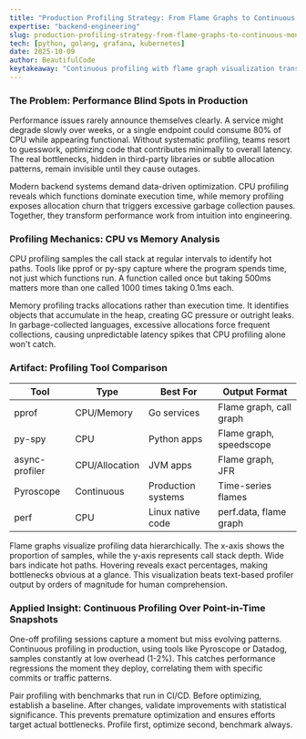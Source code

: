 ```yaml
---
title: "Production Profiling Strategy: From Flame Graphs to Continuous Monitoring"
expertise: "backend-engineering"
slug: production-profiling-strategy-from-flame-graphs-to-continuous-monitoring
tech: [python, golang, grafana, kubernetes]
date: 2025-10-09
author: BeautifulCode
keytakeaway: "Continuous profiling with flame graph visualization transforms performance optimization from reactive debugging into proactive engineering, catching regressions before they reach customers while ensuring optimization efforts focus on measured bottlenecks."
---
```


### The Problem: Performance Blind Spots in Production

Performance issues rarely announce themselves clearly. A service might degrade slowly over weeks, or a single endpoint could consume 80% of CPU while appearing functional. Without systematic profiling, teams resort to guesswork, optimizing code that contributes minimally to overall latency. The real bottlenecks, hidden in third-party libraries or subtle allocation patterns, remain invisible until they cause outages.

Modern backend systems demand data-driven optimization. CPU profiling reveals which functions dominate execution time, while memory profiling exposes allocation churn that triggers excessive garbage collection pauses. Together, they transform performance work from intuition into engineering.

### Profiling Mechanics: CPU vs Memory Analysis

CPU profiling samples the call stack at regular intervals to identify hot paths. Tools like pprof or py-spy capture where the program spends time, not just which functions run. A function called once but taking 500ms matters more than one called 1000 times taking 0.1ms each.

Memory profiling tracks allocations rather than execution time. It identifies objects that accumulate in the heap, creating GC pressure or outright leaks. In garbage-collected languages, excessive allocations force frequent collections, causing unpredictable latency spikes that CPU profiling alone won't catch.

### Artifact: Profiling Tool Comparison

| Tool | Type | Best For | Output Format |
|------|------|----------|---------------|
| pprof | CPU/Memory | Go services | Flame graph, call graph |
| py-spy | CPU | Python apps | Flame graph, speedscope |
| async-profiler | CPU/Allocation | JVM apps | Flame graph, JFR |
| Pyroscope | Continuous | Production systems | Time-series flames |
| perf | CPU | Linux native code | perf.data, flame graph |

Flame graphs visualize profiling data hierarchically. The x-axis shows the proportion of samples, while the y-axis represents call stack depth. Wide bars indicate hot paths. Hovering reveals exact percentages, making bottlenecks obvious at a glance. This visualization beats text-based profiler output by orders of magnitude for human comprehension.

### Applied Insight: Continuous Profiling Over Point-in-Time Snapshots

One-off profiling sessions capture a moment but miss evolving patterns. Continuous profiling in production, using tools like Pyroscope or Datadog, samples constantly at low overhead (1-2%). This catches performance regressions the moment they deploy, correlating them with specific commits or traffic patterns.

Pair profiling with benchmarks that run in CI/CD. Before optimizing, establish a baseline. After changes, validate improvements with statistical significance. This prevents premature optimization and ensures efforts target actual bottlenecks. Profile first, optimize second, benchmark always.
